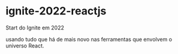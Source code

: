 # ignite-2022-reactjs

Start do Ignite em 2022

usando tudo que há de mais novo nas ferramentas que envolvem o universo React.